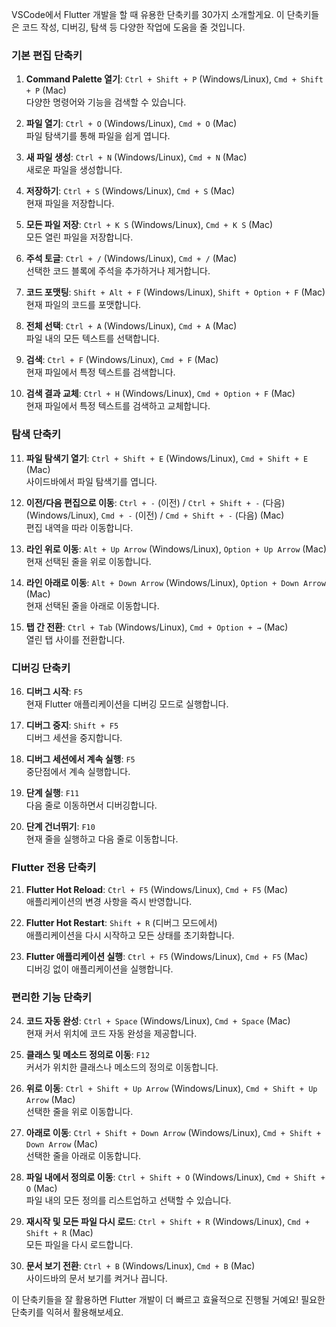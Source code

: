 VSCode에서 Flutter 개발을 할 때 유용한 단축키를 30가지 소개할게요. 이 단축키들은 코드 작성, 디버깅, 탐색 등 다양한 작업에 도움을 줄 것입니다.

### 기본 편집 단축키

1. **Command Palette 열기**: `Ctrl + Shift + P` (Windows/Linux), `Cmd + Shift + P` (Mac)  
   다양한 명령어와 기능을 검색할 수 있습니다.

2. **파일 열기**: `Ctrl + O` (Windows/Linux), `Cmd + O` (Mac)  
   파일 탐색기를 통해 파일을 쉽게 엽니다.

3. **새 파일 생성**: `Ctrl + N` (Windows/Linux), `Cmd + N` (Mac)  
   새로운 파일을 생성합니다.

4. **저장하기**: `Ctrl + S` (Windows/Linux), `Cmd + S` (Mac)  
   현재 파일을 저장합니다.

5. **모든 파일 저장**: `Ctrl + K S` (Windows/Linux), `Cmd + K S` (Mac)  
   모든 열린 파일을 저장합니다.

6. **주석 토글**: `Ctrl + /` (Windows/Linux), `Cmd + /` (Mac)  
   선택한 코드 블록에 주석을 추가하거나 제거합니다.

7. **코드 포맷팅**: `Shift + Alt + F` (Windows/Linux), `Shift + Option + F` (Mac)  
   현재 파일의 코드를 포맷합니다.

8. **전체 선택**: `Ctrl + A` (Windows/Linux), `Cmd + A` (Mac)  
   파일 내의 모든 텍스트를 선택합니다.

9. **검색**: `Ctrl + F` (Windows/Linux), `Cmd + F` (Mac)  
   현재 파일에서 특정 텍스트를 검색합니다.

10. **검색 결과 교체**: `Ctrl + H` (Windows/Linux), `Cmd + Option + F` (Mac)  
    현재 파일에서 특정 텍스트를 검색하고 교체합니다.

### 탐색 단축키

11. **파일 탐색기 열기**: `Ctrl + Shift + E` (Windows/Linux), `Cmd + Shift + E` (Mac)  
    사이드바에서 파일 탐색기를 엽니다.

12. **이전/다음 편집으로 이동**: `Ctrl + -` (이전) / `Ctrl + Shift + -` (다음) (Windows/Linux), `Cmd + -` (이전) / `Cmd + Shift + -` (다음) (Mac)  
    편집 내역을 따라 이동합니다.

13. **라인 위로 이동**: `Alt + Up Arrow` (Windows/Linux), `Option + Up Arrow` (Mac)  
    현재 선택된 줄을 위로 이동합니다.

14. **라인 아래로 이동**: `Alt + Down Arrow` (Windows/Linux), `Option + Down Arrow` (Mac)  
    현재 선택된 줄을 아래로 이동합니다.

15. **탭 간 전환**: `Ctrl + Tab` (Windows/Linux), `Cmd + Option + →` (Mac)  
    열린 탭 사이를 전환합니다.

### 디버깅 단축키

16. **디버그 시작**: `F5`  
    현재 Flutter 애플리케이션을 디버깅 모드로 실행합니다.

17. **디버그 중지**: `Shift + F5`  
    디버그 세션을 중지합니다.

18. **디버그 세션에서 계속 실행**: `F5`  
    중단점에서 계속 실행합니다.

19. **단계 실행**: `F11`  
    다음 줄로 이동하면서 디버깅합니다.

20. **단계 건너뛰기**: `F10`  
    현재 줄을 실행하고 다음 줄로 이동합니다.

### Flutter 전용 단축키

21. **Flutter Hot Reload**: `Ctrl + F5` (Windows/Linux), `Cmd + F5` (Mac)  
    애플리케이션의 변경 사항을 즉시 반영합니다.

22. **Flutter Hot Restart**: `Shift + R` (디버그 모드에서)  
    애플리케이션을 다시 시작하고 모든 상태를 초기화합니다.

23. **Flutter 애플리케이션 실행**: `Ctrl + F5` (Windows/Linux), `Cmd + F5` (Mac)  
    디버깅 없이 애플리케이션을 실행합니다.

### 편리한 기능 단축키

24. **코드 자동 완성**: `Ctrl + Space` (Windows/Linux), `Cmd + Space` (Mac)  
    현재 커서 위치에 코드 자동 완성을 제공합니다.

25. **클래스 및 메소드 정의로 이동**: `F12`  
    커서가 위치한 클래스나 메소드의 정의로 이동합니다.

26. **위로 이동**: `Ctrl + Shift + Up Arrow` (Windows/Linux), `Cmd + Shift + Up Arrow` (Mac)  
    선택한 줄을 위로 이동합니다.

27. **아래로 이동**: `Ctrl + Shift + Down Arrow` (Windows/Linux), `Cmd + Shift + Down Arrow` (Mac)  
    선택한 줄을 아래로 이동합니다.

28. **파일 내에서 정의로 이동**: `Ctrl + Shift + O` (Windows/Linux), `Cmd + Shift + O` (Mac)  
    파일 내의 모든 정의를 리스트업하고 선택할 수 있습니다.

29. **재시작 및 모든 파일 다시 로드**: `Ctrl + Shift + R` (Windows/Linux), `Cmd + Shift + R` (Mac)  
    모든 파일을 다시 로드합니다.

30. **문서 보기 전환**: `Ctrl + B` (Windows/Linux), `Cmd + B` (Mac)  
    사이드바의 문서 보기를 켜거나 끕니다.

이 단축키들을 잘 활용하면 Flutter 개발이 더 빠르고 효율적으로 진행될 거예요! 필요한 단축키를 익혀서 활용해보세요.
